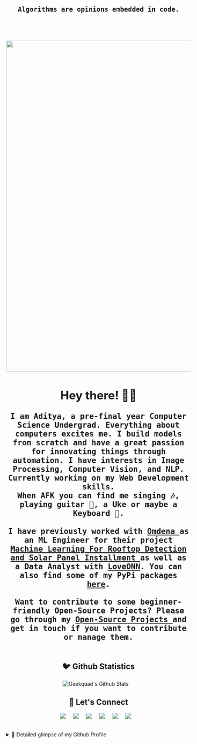 <h2 align="center">
<code> <h4> Algorithms are opinions embedded in code. <h2> </code>
<img src="aurora.gif" width="900">

<h2 align="center"> Hey there! 👨‍💻 </h2>
<p align="center">
  <samp>
I am Aditya, a pre-final year Computer Science Undergrad. Everything about computers excites me. I build models from scratch and have a great passion for innovating things through automation. I have interests in Image Processing, Computer Vision, and NLP. 
  </samp>
  <br>
  <samp>
Currently working on my Web Development skills.
  </samp>
  <br>
  <samp>
  When AFK you can find me singing 🎶, playing guitar 🎸, a Uke or maybe a Keyboard 🎹. 
  </samp>
  <br><br>

  <samp>
I have previously worked with <a href="https://omdena.com/">Omdena </a> as an ML Engineer for their project <a href="https://omdena.com/blog/machine-learning-rooftops/"> Machine Learning For Rooftop Detection and Solar Panel Installment </a>as well as a Data Analyst with <a href="https://www.loveonn.com/"> LoveONN</a>. 
You can also find some of my PyPi packages <a href="https://pypi.org/user/geekquad/"> here</a>.
<br><br>
<samp>  
Want to contribute to some beginner-friendly Open-Source Projects? Please go through my <a href="https://github.com/geekquad/geekquad/blob/master/OpenSourceProjects.md"> Open-Source Projects </a> and get in touch if you want to contribute or manage them.
   </samp>
  <br> <br>
  <!-- <img src="https://komarev.com/ghpvc/?username=geekquad" alt="geekquad" />  -->
</p>

<h2 align="center">🐦 Github Statistics </h2>
<p align="center">
<img src="https://github-readme-stats.vercel.app/api?username=geekquad&count_private=true&layout=compact&hide=html&theme=synthwave" alt="Geekquad's Github Stats" />&nbsp;&nbsp;&nbsp;&nbsp;
</p>

<!-- <p align="center"> <img src="https://github-readme-streak-stats.herokuapp.com/?user=geekquad" /> </p> -->
<!-- https://github-readme-stats.vercel.app/api/top-langs/?username=geekquad&layout=compact -->

<h2 align="center"> 🔗 Let's Connect </h2>
<p align="center">
  <a target="_blank"href="https://www.linkedin.com/in/geekquad/"><img src="https://img.shields.io/badge/LinkedIn-0077B5?style=for-the-badge&logo=linkedin&logoColor=white" /></a>&nbsp;&nbsp;&nbsp;&nbsp;
  <a target="_blank"href="https://twitter.com/geekquad_"><img src="https://img.shields.io/badge/Twitter-1DA1F2?style=for-the-badge&logo=twitter&logoColor=white" /></a>&nbsp;&nbsp;&nbsp;&nbsp;
  <a href="mailto:adityaastranaut@gmail.com?subject=Hello%20Harsh,%20From%20Github"><img src="https://img.shields.io/badge/gmail-%23D14836.svg?&style=for-the-badge&logo=gmail&logoColor=white" /></a>&nbsp;&nbsp;&nbsp;&nbsp;
  <a href="https://www.instagram.com/heatofcombustion/"><img src="https://img.shields.io/badge/instagram-%23D14836.svg?&style=for-the-badge&logo=instagram&logoColor=pink" /></a>&nbsp;&nbsp;&nbsp;&nbsp;
  <a href="https://dev.to/geekquad"><img src="https://img.shields.io/badge/dev.to-0A0A0A?style=for-the-badge&logo=dev.to&logoColor=white" /></a>&nbsp;&nbsp;&nbsp;&nbsp;
  <a href="https://geekquad.hashnode.dev/"><img src="https://img.shields.io/badge/hashnode-%27D1203.svg?&style=for-the-badge&logo=hashnode&logoColor=white" /></a>&nbsp;&nbsp;&nbsp;&nbsp;
</p>
<br>

<details>
<summary>🔎 Detailed glimpse of my Github Profile </summary>
<br>
<br>

---

![Metrics](https://metrics.lecoq.io/geekquad?template=classic&isocalendar=1&languages=1&lines=1&activity=1&notable=1&followup=1&achievements=1&isocalendar.duration=half-year&languages.limit=8&languages.colors=github&languages.threshold=0%25&followup.sections=repositories&activity.limit=5&activity.days=14&activity.filter=all&activity.visibility=all&activity.timestamps=false&achievements.threshold=C&achievements.secrets=true&achievements.limit=0&notable.repositories=false&config.timezone=Asia%2FCalcutta)
